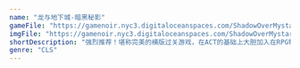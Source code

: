 ```yaml
---
name: "龙与地下城-暗黑秘影"
gameFile: "https://gamenoir.nyc3.digitaloceanspaces.com/ShadowOverMystara/ddsom.zip"
imgFile: "https://gamenoir.nyc3.digitaloceanspaces.com/ShadowOverMystara/original.webp"
shortDescription: "强烈推荐！堪称完美的横版过关游戏，在ACT的基础上大胆加入在RPG特有的升级系统和各类道具"
genre: "CLS"
---
```


